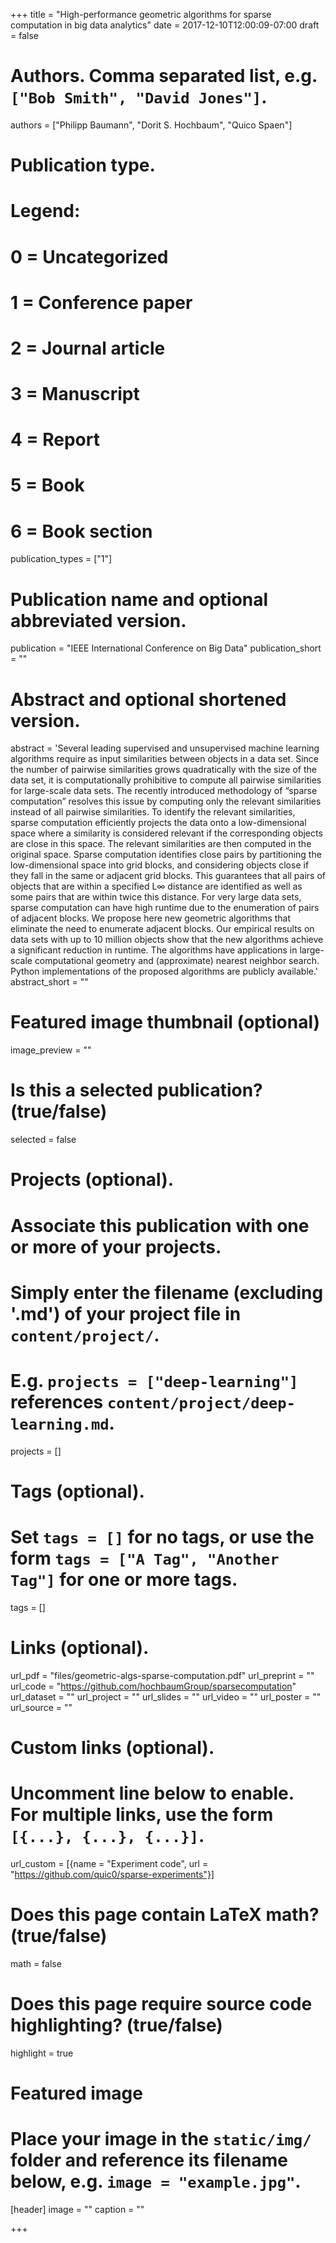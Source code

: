 +++
title = "High-performance geometric algorithms for sparse computation in big data analytics"
date = 2017-12-10T12:00:09-07:00
draft = false

# Authors. Comma separated list, e.g. `["Bob Smith", "David Jones"]`.
authors = ["Philipp Baumann", "Dorit S. Hochbaum", "Quico Spaen"]

# Publication type.
# Legend:
# 0 = Uncategorized
# 1 = Conference paper
# 2 = Journal article
# 3 = Manuscript
# 4 = Report
# 5 = Book
# 6 = Book section
publication_types = ["1"]

# Publication name and optional abbreviated version.
publication = "IEEE International Conference on Big Data"
publication_short = ""

# Abstract and optional shortened version.
abstract = 'Several leading supervised and unsupervised machine learning algorithms require as input similarities between objects in a data set. Since the number of pairwise similarities grows quadratically with the size of the data set, it is computationally prohibitive to compute all pairwise similarities for large-scale data sets. The recently introduced methodology of “sparse computation” resolves this issue by computing only the relevant similarities instead of all pairwise similarities. To identify the relevant similarities, sparse computation efficiently projects the data onto a low-dimensional space where a similarity is considered relevant if the corresponding objects are close in this space. The relevant similarities are then computed in the original space. Sparse computation identifies close pairs by partitioning the low-dimensional space into grid blocks, and considering objects close if they fall in the same or adjacent grid blocks. This guarantees that all pairs of objects that are within a specified L∞ distance are identified as well as some pairs that are within twice this distance. For very large data sets, sparse computation can have high runtime due to the enumeration of pairs of adjacent blocks. We propose here new geometric algorithms that eliminate the need to enumerate adjacent blocks. Our empirical results on data sets with up to 10 million objects show that the new algorithms achieve a significant reduction in runtime. The algorithms have applications in large-scale computational geometry and (approximate) nearest neighbor search. Python implementations of the proposed algorithms are publicly available.'
abstract_short = ""

# Featured image thumbnail (optional)
image_preview = ""

# Is this a selected publication? (true/false)
selected = false

# Projects (optional).
#   Associate this publication with one or more of your projects.
#   Simply enter the filename (excluding '.md') of your project file in `content/project/`.
#   E.g. `projects = ["deep-learning"]` references `content/project/deep-learning.md`.
projects = []

# Tags (optional).
#   Set `tags = []` for no tags, or use the form `tags = ["A Tag", "Another Tag"]` for one or more tags.
tags = []

# Links (optional).
url_pdf = "files/geometric-algs-sparse-computation.pdf"
url_preprint = ""
url_code = "https://github.com/hochbaumGroup/sparsecomputation"
url_dataset = ""
url_project = ""
url_slides = ""
url_video = ""
url_poster = ""
url_source = ""

# Custom links (optional).
#   Uncomment line below to enable. For multiple links, use the form `[{...}, {...}, {...}]`.
url_custom = [{name = "Experiment code", url = "https://github.com/quic0/sparse-experiments"}]

# Does this page contain LaTeX math? (true/false)
math = false

# Does this page require source code highlighting? (true/false)
highlight = true

# Featured image
# Place your image in the `static/img/` folder and reference its filename below, e.g. `image = "example.jpg"`.
[header]
image = ""
caption = ""

+++
